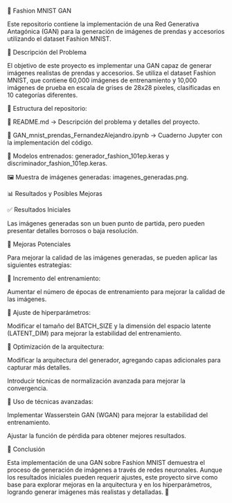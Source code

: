 🧵 Fashion MNIST GAN

Este repositorio contiene la implementación de una Red Generativa Antagónica (GAN) para la generación de imágenes de prendas y accesorios utilizando el dataset Fashion MNIST.

📌 Descripción del Problema

El objetivo de este proyecto es implementar una GAN capaz de generar imágenes realistas de prendas y accesorios. Se utiliza el dataset Fashion MNIST, que contiene 60,000 imágenes de entrenamiento y 10,000 imágenes de prueba en escala de grises de 28x28 píxeles, clasificadas en 10 categorías diferentes.

📂 Estructura del repositorio:

📄 README.md → Descripción del problema y detalles del proyecto.

📓 GAN_mnist_prendas_FernandezAlejandro.ipynb → Cuaderno Jupyter con la implementación del código.

🤖 Modelos entrenados: generador_fashion_101ep.keras y discriminador_fashion_101ep.keras.

🖼️ Muestra de imágenes generadas: imagenes_generadas.png.

📊 Resultados y Posibles Mejoras

✅ Resultados Iniciales

Las imágenes generadas son un buen punto de partida, pero pueden presentar detalles borrosos o baja resolución.

🚀 Mejoras Potenciales

Para mejorar la calidad de las imágenes generadas, se pueden aplicar las siguientes estrategias:

📌 Incremento del entrenamiento:

Aumentar el número de épocas de entrenamiento para mejorar la calidad de las imágenes.

📌 Ajuste de hiperparámetros:

Modificar el tamaño del BATCH_SIZE y la dimensión del espacio latente (LATENT_DIM) para mejorar la estabilidad del entrenamiento.

📌 Optimización de la arquitectura:

Modificar la arquitectura del generador, agregando capas adicionales para capturar más detalles.

Introducir técnicas de normalización avanzada para mejorar la convergencia.

📌 Uso de técnicas avanzadas:

Implementar Wasserstein GAN (WGAN) para mejorar la estabilidad del entrenamiento.

Ajustar la función de pérdida para obtener mejores resultados.

🎯 Conclusión

Esta implementación de una GAN sobre Fashion MNIST demuestra el proceso de generación de imágenes a través de redes neuronales. Aunque los resultados iniciales pueden requerir ajustes, este proyecto sirve como base para explorar mejoras en la arquitectura y en los hiperparámetros, logrando generar imágenes más realistas y detalladas. 🚀
